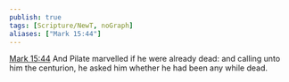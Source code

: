 ```yaml
---
publish: true
tags: [Scripture/NewT, noGraph]
aliases: ["Mark 15:44"]
---
```

[Mark 15:44](https://churchofjesuschrist.org/study/scriptures/nt/mark/15?lang=eng&id=p44#p44) And Pilate marvelled if he were already dead: and calling unto him the centurion, he asked him whether he had been any while dead.
